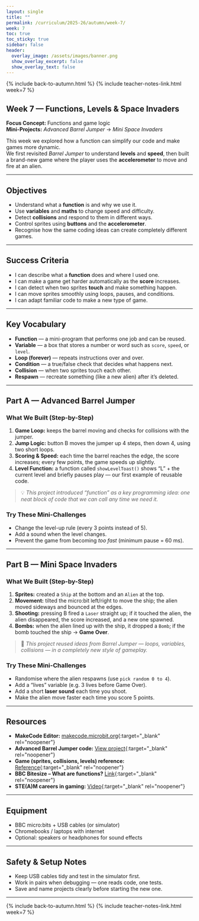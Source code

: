 ```yaml
---
layout: single
title: ""
permalink: /curriculum/2025-26/autumn/week-7/
week: 7
toc: true
toc_sticky: true
sidebar: false
header:
  overlay_image: /assets/images/banner.png
  show_overlay_excerpt: false
  show_overlay_text: false
---
```


{% include back-to-autumn.html %}
{% include teacher-notes-link.html week=7 %}

## Week 7 — Functions, Levels & Space Invaders

**Focus Concept:** Functions and game logic  
**Mini-Projects:** *Advanced Barrel Jumper* → *Mini Space Invaders*

This week we explored how a function can simplify our code and make games more dynamic.  
We first revisited *Barrel Jumper* to understand **levels** and **speed**, then built a brand-new game where the player uses the **accelerometer** to move and fire at an alien.

---

## Objectives
- Understand what a **function** is and why we use it.  
- Use **variables** and **maths** to change speed and difficulty.  
- Detect **collisions** and respond to them in different ways.  
- Control sprites using **buttons** and the **accelerometer**.  
- Recognise how the same coding ideas can create completely different games.  

---

## Success Criteria
- I can describe what a **function** does and where I used one.  
- I can make a game get harder automatically as the **score** increases.  
- I can detect when two sprites **touch** and make something happen.  
- I can move sprites smoothly using loops, pauses, and conditions.  
- I can adapt familiar code to make a new type of game.  

---

## Key Vocabulary
- **Function** — a mini-program that performs one job and can be reused.  
- **Variable** — a box that stores a number or word such as `score`, `speed`, or `level`.  
- **Loop (forever)** — repeats instructions over and over.  
- **Condition** — a true/false check that decides what happens next.  
- **Collision** — when two sprites touch each other.  
- **Respawn** — recreate something (like a new alien) after it’s deleted.  

---

## Part A — Advanced Barrel Jumper

### What We Built (Step-by-Step)
1. **Game Loop:** keeps the barrel moving and checks for collisions with the jumper.  
2. **Jump Logic:** button B moves the jumper up 4 steps, then down 4, using two short loops.  
3. **Scoring & Speed:** each time the barrel reaches the edge, the score increases; every few points, the game speeds up slightly.  
4. **Level Function:** a function called `showLevelToast()` shows “L” + the current level and briefly pauses play — our first example of reusable code.  

> 💡 *This project introduced “function” as a key programming idea: one neat block of code that we can call any time we need it.*

### Try These Mini-Challenges
- Change the level-up rule (every 3 points instead of 5).  
- Add a sound when the level changes.  
- Prevent the game from becoming *too fast* (minimum pause = 60 ms).  

---

## Part B — Mini Space Invaders

### What We Built (Step-by-Step)
1. **Sprites:** created a `Ship` at the bottom and an `Alien` at the top.  
2. **Movement:** tilted the micro:bit left/right to move the ship; the alien moved sideways and bounced at the edges.  
3. **Shooting:** pressing B fired a `Laser` straight up; if it touched the alien, the alien disappeared, the score increased, and a new one spawned.  
4. **Bombs:** when the alien lined up with the ship, it dropped a `Bomb`; if the bomb touched the ship → **Game Over**.  

> 🔄 *This project reused ideas from Barrel Jumper — loops, variables, collisions — in a completely new style of gameplay.*

### Try These Mini-Challenges
- Randomise where the alien respawns (use `pick random 0 to 4`).  
- Add a “lives” variable (e.g. 3 lives before Game Over).  
- Add a short **laser sound** each time you shoot.  
- Make the alien move faster each time you score 5 points.  

---

## Resources
- **MakeCode Editor:** [makecode.microbit.org](https://makecode.microbit.org){:target="_blank" rel="noopener"}  
- **Advanced Barrel Jumper code:** [View project](https://makecode.microbit.org/S04773-39055-37520-43538){:target="_blank" rel="noopener"}  
- **Game (sprites, collisions, levels) reference:** [Reference](https://makecode.microbit.org/reference/game){:target="_blank" rel="noopener"}  
- **BBC Bitesize – What are functions?** [Link](https://www.bbc.co.uk/bitesize/topics/zsjm7ty/articles/zj6rjhv){:target="_blank" rel="noopener"}  
- **STE(A)M careers in gaming:** [Video](https://youtu.be/dzQmbI5LmQI?si=wVgV52gKlP53VUEt){:target="_blank" rel="noopener"}  

---

## Equipment
- BBC micro:bits + USB cables (or simulator)  
- Chromebooks / laptops with internet  
- Optional: speakers or headphones for sound effects  

---

## Safety & Setup Notes
- Keep USB cables tidy and test in the simulator first.  
- Work in pairs when debugging — one reads code, one tests.  
- Save and name projects clearly before starting the new one.  

---

{% include back-to-autumn.html %}
{% include teacher-notes-link.html week=7 %}

